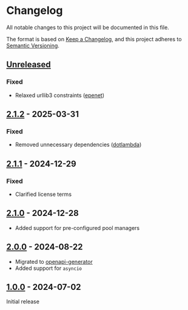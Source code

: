 # Changelog

All notable changes to this project will be documented in this file.

The format is based on [Keep a Changelog](https://keepachangelog.com/en/1.0.0/),
and this project adheres to [Semantic Versioning](https://semver.org/spec/v2.0.0.html).

## [Unreleased]

### Fixed

- Relaxed urllib3 constraints ([epenet](https://github.com/epenet))

## [2.1.2] - 2025-03-31

### Fixed

- Removed unnecessary dependencies ([dotlambda](https://github.com/dotlambda))

## [2.1.1] - 2024-12-29

### Fixed

- Clarified license terms

## [2.1.0] - 2024-12-28

- Added support for pre-configured pool managers

## [2.0.0] - 2024-08-22

- Migrated to [openapi-generator](https://github.com/OpenAPITools/openapi-generator)
- Added support for `asyncio`

## [1.0.0] - 2024-07-02

Initial release

[Unreleased]: https://github.com/sstallion/sensorpush-api/compare/v2.1.2...HEAD
[2.1.2]: https://github.com/sstallion/sensorpush-api/releases/tag/v2.1.2
[2.1.1]: https://github.com/sstallion/sensorpush-api/releases/tag/v2.1.1
[2.1.0]: https://github.com/sstallion/sensorpush-api/releases/tag/v2.1.0
[2.0.0]: https://github.com/sstallion/sensorpush-api/releases/tag/v2.0.0
[1.0.0]: https://github.com/sstallion/sensorpush-api/releases/tag/v1.0.0
